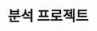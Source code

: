 ---
layout: list
title: 분석 프로젝트 
slug: 분석 프로젝트
menu: true
sidebar: true
order: 1
description: >
  데이터 분석 결과물을 공유하는 공간입니다.
---